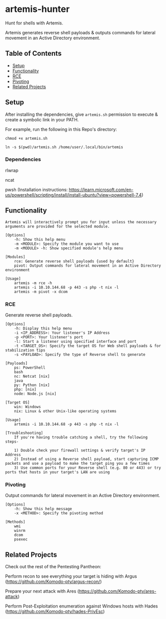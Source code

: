 # artemis-hunter
Hunt for shells with Artemis.

Artemis generates reverse shell payloads &amp; outputs commands for lateral movement in an Active Directory environment.

## Table of Contents

- [Setup](#setup)
- [Functionality](#functionality)
- [RCE](#rce)
- [Pivoting](#pivoting)
- [Related Projects](#related-projects)

## Setup
After installing the dependencies, give `artemis.sh` permission to execute & create a symbolic link in your PATH.

For example, run the following in this Repo's directory:

`chmod +x artemis.sh`

`ln -s $(pwd)/artemis.sh /home/user/.local/bin/artemis`

### Dependencies
rlwrap

ncat

pwsh
(Installation instructions: https://learn.microsoft.com/en-us/powershell/scripting/install/install-ubuntu?view=powershell-7.4)

## Functionality
```
Artemis will interactively prompt you for input unless the necessary arguments are provided for the selected module.
	
[Options]
	-h: Show this help menu
	-m <MODULE>: Specify the module you want to use
	-m <MODULE> -h: Show specified module's help menu

[Modules]
	rce: Generate reverse shell payloads {used by default}
	pivot: Output commands for lateral movement in an Active Directory environment

[Usage]
	artemis -m rce -h
	artemis -i 10.10.144.68 -p 443 -s php -t nix -l
	artemis -m pivot -x dcom
```

### RCE
Generate reverse shell payloads.

```
[Options]
	-h: Display this help menu
	-i <IP_ADDRESS>: Your listener's IP Address
	-p <PORT>: Your listener's port
	-l: Start a listener using specified interface and port
	-t <TARGET_OS>: Specify the target OS for Web shell payloads & for stabilization tips
	-s <PAYLOAD>: Specify the type of Reverse shell to generate

[Payloads]
	ps: PowerShell
	bash
	nc: Netcat [nix]
	java
	py: Python [nix]
	php: [nix]
	node: Node.js [nix]

[Target OS]
	win: Windows
	nix: Linux & other Unix-like operating systems

[Usage]
	artemis -i 10.10.144.68 -p 443 -s php -t nix -l

[Troubleshooting]
	If you're having trouble catching a shell, try the following steps-

	1) Double check your firewall settings & verify target's IP Address
	2) Instead of using a Reverse shell payload, start capturing ICMP packets and use a payload to make the target ping you a few times
	3) Use common ports for your Reverse shell (e.g. 80 or 443) or try ports that hosts in your target's LAN are using
```

### Pivoting
Output commands for lateral movement in an Active Directory environment.

```
[Options]
	-h: Show this help message
	-x <METHOD>: Specify the pivoting method

[Methods]
	wmi
	winrm
	dcom
	psexec
```

## Related Projects
Check out the rest of the Pentesting Pantheon:

Perform recon to see everything your target is hiding with Argus (https://github.com/Komodo-pty/argus-recon/)

Prepare your next attack with Ares (https://github.com/Komodo-pty/ares-attack)

Perform Post-Exploitation enumeration against Windows hosts with Hades (https://github.com/Komodo-pty/hades-PrivEsc)
